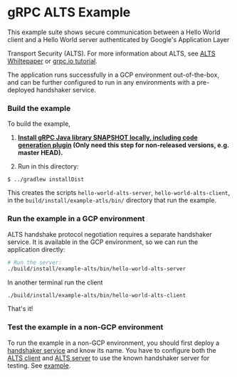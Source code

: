 gRPC ALTS Example
==================

This example suite shows secure communication between a Hello World 
client and a Hello World server authenticated by Google's Application Layer 

Transport Security (ALTS). For more information about ALTS, see 
[ALTS Whiltepaper](https://cloud.google.com/security/encryption-in-transit/application-layer-transport-security) or [grpc.io tutorial](https://grpc.io/docs/languages/java/alts/).

The application runs successfully in a GCP environment 
out-of-the-box, and can be further configured to run in any environments
with a pre-deployed handshaker service.


### Build the example

To build the example,

1. **[Install gRPC Java library SNAPSHOT locally, including code generation plugin](../../COMPILING.md) (Only need this step for non-released versions, e.g. master HEAD).**

2. Run in this directory:
```
$ ../gradlew installDist
```

This creates the scripts `hello-world-alts-server`, `hello-world-alts-client`,
in the
`build/install/example-atls/bin/` directory that run the example.

### Run the example in a GCP environment
ALTS handshake protocol negotiation requires a separate handshaker service. It is
available in the GCP environment, so we can run the application directly:

```bash
# Run the server:
./build/install/example-alts/bin/hello-world-alts-server

```

In another terminal run the client

```
./build/install/example-alts/bin/hello-world-alts-client
```

That's it!

### Test the example in a non-GCP environment

To run the example in a non-GCP environment, you should first deploy a 
[handshaker service](https://github.com/grpc/grpc/blob/7e367da22a137e2e7caeae8342c239a91434ba50/src/proto/grpc/gcp/handshaker.proto#L224-L234) 
and know its name. You have to configure both the [ALTS client](https://github.com/grpc/grpc-java/blob/master/alts/src/main/java/io/grpc/alts/AltsChannelBuilder.java#L63-L76) 
and [ALTS server](https://github.com/grpc/grpc-java/blob/master/alts/src/main/java/io/grpc/alts/AltsServerCredentials.java#L55-L72)
to use the known handshaker server for testing. See [example](placeholder).
